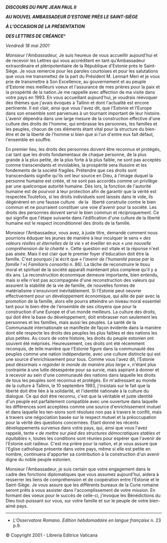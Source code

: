 ***DISCOURS DU PAPE JEAN PAUL II***

***AU NOUVEL AMBASSADEUR D'ESTONIE PRÈS LE SAINT-SIÈGE***

***À L'OCCASION DE LA PRÉSENTATION***

***DES LETTRES DE CRÉANCE****

*Vendredi 18 mai 2001*

*Monsieur l'Ambassadeur,* Je suis heureux de vous accueillir aujourd'hui et de recevoir les Lettres qui vous accréditent en tant qu'Ambassadeur extraordinaire et plénipotentiaire de la République d'Estonie près le Saint-Siège. Je vous remercie pour les paroles courtoises et pour les salutations que vous me transmettez de la part du Président M. Lennart Meri et je vous prie de transmettre à Son Excellence, au gouvernement et au peuple d'Estonie mes meilleurs voeux et l'assurance de mes prières pour la paix et la prospérité de la nation.Je me rappelle avec affection de ma visite dans votre pays en 1993. En vous accueillant aujourd'hui, je voudrais réévoquer des thèmes que j'avais évoqués à Tallinn et dont l'actualité est encore pertinente. Il est clair, ainsi que vous l'avez dit, que l'Estonie et l'Europe dans son ensemble sont parvenues à un tournant important de leur histoire. L'avenir dépendra dans une large mesure de la construction effective d'une culture des droits de l'homme, qui embrasse les personnes, les familles et les peuples, chacun de ces éléments étant vital pour la structure du bien-être et de la liberté de l'homme si bien que si l'un d'entre eux fait défaut, l'ensemble en souffre.

En premier lieu, les droits des personnes doivent être reconnus et protégés, car tant que les droits fondamentaux de chaque personne, de la plus grande à la plus petite, de la plus forte à la plus faible, ne sont pas acceptés comme transcendants et inviolables, la prospérité sera illusoire et les fondements de la société fragiles. Prétendre que ces droits sont transcendants signifie qu'ils ont leur source en Dieu, à l'image duquel la personne humaine est créée, et ne sont pas accordés comme un privilège par une quelconque autorité humaine. Dès lors, la fonction de l'autorité humaine est de pourvoir à leur protection afin de garantir que la vérité est respectée.Toutefois, si les droits individuels sont laissés dans le vide, ils dégénèrent en une fausse culture   de la   liberté construite contre le bien commun et ne pourraient constituer une voie d'avenir pour la société. Les droits des personnes doivent servir le bien commun et réciproquement. Ce qui signifie que l'étape suivante dans l'édification d'une culture de la liberté humaine est le respect inconditionnel des droits de la famille.

Monsieur l'Ambassadeur, vous avez, à juste titre, demandé comment nous pourrions éduquer les jeunes de manière à leur inculquer le sens « *des valeurs réelles et éternelles de la vie* » et éveiller en eux « *une nouvelle compréhension de la charité* ». Cette question est vitale et la réponse n'est pas aisée. Mais il est clair que le premier foyer d'éducation doit être la famille. C'est pourquoi j'ai écrit que « *l'avenir de l'humanité passe par la famille !* »( *Familiaris consortio* n. 86). La tâche de reconstruire le tissu moral et spirituel de la société apparaît maintenant plus complexe qu'il y a dix ans. La reconstruction économique demeure importante, bien entendu, mais si elle n'est pas accompagnée d'une reconstruction des valeurs qui assurent la stabilité de la vie de famille, de nouvelles formes de matérialisme s'ensuivront inévitablement. Si l'Estonie peut oeuvrer effectivement pour un développement économique, qui aille de pair avec la promotion de la famille, alors elle pourra atteindre un niveau moral essentiel tant pour le bien-être de l'ensemble de ses citoyens que pour la construction d'une Europe et d'un monde meilleurs. La culture des droits, qui doit être la base du développement, doit embrasser non seulement les personnes et les familles, mais aussi les peuples. La santé de la Communauté internationale se manifeste de façon évidente dans la manière dont elle respecte les droits des peuples les plus faibles et des nations les plus petites. Au cours de votre histoire, les droits du peuple estonien ont souvent été méprisés. Heureusement, ces droits ont été récemment reconquis, de telle manière que l'Estonie figure dans la communauté des peuples comme une nation indépendante, avec une culture distincte qui est une source d'enrichissement pour tous. Comme vous l'avez dit, l'Estonie peut désormais « *regarder le monde de manière plus large* », n'étant plus contrainte à une lutte désespérée pour sa survie, mais aspirant à donner et à recevoir au sein d'une communauté des nations dans laquelle les droits de tous les peuples sont reconnus et protégés. En m'adressant au monde de la culture à Tallinn, le 10 septembre 1993, j'insistais sur le fait que la liberté doit être liée à la solidarité, et l'identité nationale à la culture du dialogue. Ce qui doit être reconnu, c'est que la véritable et juste identité d'un peuple est parfaitement compatible avec une ouverture dans laquelle les différences sont acceptées comme une source d'enrichissement mutuel et dans laquelle les ten-sions sont résolues non pas à travers le conflit, mais à travers une négociation basée sur le respect mutuel et la préoccupation pour la vérité des questions concernées. Etant donné les récents développements survenus dans votre pays, qui, ainsi que vous l'avez rappelé, tente « *de mettre sur pied des structures démocratiques stables et équitables* », toutes les conditions sont réunies pour espérer que l'avenir de l'Estonie soit radieux. C'est ma prière pour la nation, et je vous assure que l'Eglise catholique présente dans votre pays, même si elle est petite en nombre, continuera d'apporter sa contribution à la construction d'un avenir digne du noble peuple estonien.

Monsieur l'Ambassadeur, je suis certain que votre engagement dans le cadre des fonctions diplomatiques que vous assumez aujourd'hui, aidera à resserrer les liens de compréhension et de coopération entre l'Estonie et le Saint-Siège. Je vous assure que les différents bureaux de la Curie romaine seront prêts à vous assister dans l'accomplissement de votre mission. En formant des voeux pour le succès de celle-ci, j'invoque les Bénédictions du Dieu tout-puissant sur vous, sur votre famille et sur le peuple de votre bien-aimé pays.

* * *

* *L'Osservatore Romano. Edition hebdomadaire en langue française* n. 23 p.9.

© Copyright 2001 - Libreria Editrice Vaticana
